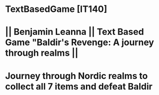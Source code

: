 # TextBasedGame [IT140]
##
# || Benjamin Leanna || Text Based Game "Baldir's Revenge: A journey through realms ||
##
# Journey through Nordic realms to collect all 7 items and defeat Baldir
##
